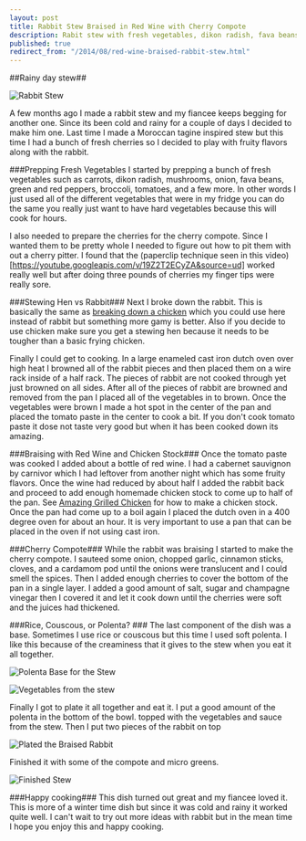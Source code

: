 ```yaml
---
layout: post
title: Rabbit Stew Braised in Red Wine with Cherry Compote
description: Rabit stew with fresh vegetables, dikon radish, fava beans, broccoli; braised in Red Wine and Chicken Stock. Plated with Polenta for creaminess, topped with Micro Greens and a cherry compote for sweetness
published: true
redirect_from: "/2014/08/red-wine-braised-rabbit-stew.html"
---
```


##Rainy day stew##

![Rabbit Stew](https://lh3.googleusercontent.com/-PiLPpW7nycY/U-TsWpZNoSI/AAAAAAAAAP0/aA2fiJgFkRs/s912-Ic42/IMG_3570.JPG)

A few months ago I made a rabbit stew and my fiancee keeps begging for another one. Since its been cold and rainy for a couple of days I decided to make him one. Last time I made a Moroccan tagine inspired stew but this time I had a bunch of fresh cherries so I decided to play with fruity flavors along with the rabbit.

###Prepping Fresh Vegetables
I started by prepping a bunch of fresh vegetables such as carrots, dikon radish, mushrooms, onion, fava beans, green and red peppers, broccoli, tomatoes, and a few more. In other words I just used all of the different vegetables that were in my fridge you can do the same you really just want to have hard vegetables because this will cook for hours.

I also needed to prepare the cherries for the cherry compote. Since I wanted them to be pretty whole I needed to figure out how to pit them with out a cherry pitter. I found that the (paperclip technique seen in this video)[https://youtube.googleapis.com/v/19Z2T2ECyZA&source=ud] worked really well but after doing three pounds of cherries my finger tips were really sore.

###Stewing Hen vs Rabbit###
Next I broke down the rabbit. This is basically the same as [breaking down a chicken](http://www.walkingwithafoodie.com/how-to-butcher-a-chicken) which you could use here instead of rabbit but something more gamy is better. Also if you decide to use chicken make sure you get a stewing hen because it needs to be tougher than a basic frying chicken.

Finally I could get to cooking. In a large enameled cast iron dutch oven over high heat I browned all of the rabbit pieces and then placed them on a wire rack inside of a half rack. The pieces of rabbit are not cooked through yet just browned on all sides. After all of the pieces of rabbit are browned and removed from the pan I placed all of the vegetables in to brown. Once the vegetables were brown I made a hot spot in the center of the pan and placed the tomato paste in the center to cook a bit. If you don't cook tomato paste it dose not taste very good but when it has been cooked down its amazing.

###Braising with Red Wine and Chicken Stock###
Once the tomato paste was cooked I added about a bottle of red wine. I had a cabernet sauvignon by carnivor which I had leftover from another night which has some fruity flavors. Once the wine had reduced by about half I added the rabbit back and proceed to add enough homemade chicken stock to come up to half of the pan. See [Amazing Grilled Chicken](http://www.walkingwithafoodie.com/spice-rubbed-grilled-chicken) for how to make a chicken stock. Once the pan had come up to a boil again I placed the dutch oven in a 400 degree oven for about an hour. It is very important to use a pan that can be placed in the oven if not using cast iron.

###Cherry Compote###
While the rabbit was braising I started to make the cherry compote. I sauteed some onion, chopped garlic, cinnamon sticks, cloves, and a cardamom pod until the onions were translucent and I could smell the spices. Then I added enough cherries to cover the bottom of the pan in a single layer. I added a good amount of salt, sugar and champagne vinegar then I covered it and let it cook down until the cherries were soft and the juices had thickened.

###Rice, Couscous, or Polenta? ###
The last component of the dish was a base. Sometimes I use rice or couscous but this time I used soft polenta. I like this because of the creaminess that it gives to the stew when you eat it all together.

![Polenta Base for the Stew](https://lh3.googleusercontent.com/-FvstPhNdZZ0/U-UNok-cPLI/AAAAAAAAAQE/J4Ytro1GeqM/s1280-Ic42/IMG_3542.JPG)

![Vegetables from the stew](https://lh3.googleusercontent.com/-ViNVorE81Uo/U-UNwbzlHBI/AAAAAAAAAQM/mRhq8IM1IVk/s912-Ic42/IMG_3550.JPG)

Finally I got to plate it all together and eat it. I put a good amount of the polenta in the bottom of the bowl. topped with the vegetables and sauce from the stew. Then I
put two pieces of the rabbit on top

![Plated the Braised Rabbit](https://lh3.googleusercontent.com/-BLJis3a4ack/U-UN33IDomI/AAAAAAAAAQU/unDjYvQiyEM/s912-Ic42/IMG_3560.JPG)

Finished it with some of the compote and micro greens.

![Finished Stew](https://lh3.googleusercontent.com/-SA6xwreF3F0/U-UOHlQpBJI/AAAAAAAAAQk/JUqG9nix-MQ/s912-Ic42/IMG_3570.JPG)

###Happy cooking###
This dish turned out great and my fiancee loved it. This is more of a winter time dish but since it was cold and rainy it worked quite well. I can't wait to try out more ideas with rabbit but in the mean time I hope you enjoy this and happy cooking.
